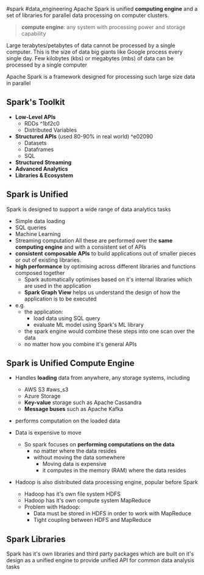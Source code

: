 #spark #data_engineering
Apache Spark is unified **computing engine** and a set of libraries for parallel data processing on computer clusters.
> **compute engine**: any system with processing power and storage capability

Large terabytes/petabytes of data cannot be processed by a single computer. This is the size of data big giants like Google process every single day.
Few kilobytes (kbs) or megabytes (mbs) of data can be processed by a single computer

 Apache Spark is a framework designed for processing such large size data in parallel

## Spark's Toolkit
- **Low-Level APIs**
	- RDDs ^1bf2c0
	- Distributed Variables
- **Structured APIs** (used 80-90% in real world) ^e02090
	- Datasets
	- Dataframes
	- SQL
- **Structured Streaming**
- **Advanced Analytics**
- **Libraries & Ecosystem**

## Spark is Unified
Spark is designed to support a wide range of data analytics tasks
- Simple data loading
- SQL queries
- Machine Learning
- Streaming computation
All these are performed over the **same computing engine** and with a consistent set of APIs
- **consistent** **composable** **APIs** to build applications out of smaller pieces or out of existing libraries.
- **high performance** by optimising across different libraries and functions composed together
	- Spark automatically optimises based on it's internal libraries which are used in the application
	- **Spark Graph View** helps us understand the design of how the application is to be executed
- e.g. 
	- the application:
		- load data using SQL query
		- evaluate ML model using Spark's ML library
	- the spark engine would combine these steps into one scan over the data
	- no matter how you combine it's general APIs

## Spark is Unified Compute Engine
- Handles **loading** data from anywhere, any storage systems, including
	- AWS S3 #aws_s3 
	- Azure Storage
	- **Key-value** storage such as Apache Cassandra
	- **Message buses** such as Apache Kafka
- performs computation on the loaded data

- Data is expensive to move
	- So spark focuses on **performing computations on the data**
		- no matter where the data resides
		- without moving the data somewhere
			- Moving data is expensive
			- it computes in the memory (RAM) where the data resides
- Hadoop is also distributed data processing engine, popular before Spark
	- Hadoop has it's own file system HDFS
	- Hadoop has it's own compute system MapReduce
	- Problem with Hadoop:
		- Data must be stored in HDFS in order to work with MapReduce
		- Tight coupling between HDFS and MapReduce
## Spark Libraries
Spark has it's own libraries and third party packages which are built on it's design as a unified engine to provide unified API for common data analysis tasks